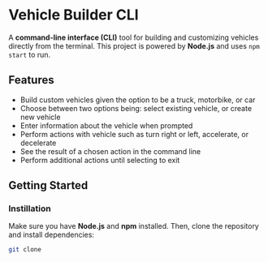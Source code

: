 
# Vehicle Builder CLI 

A **command-line interface (CLI)** tool for building and customizing vehicles directly from the terminal. This project is powered by **Node.js** and uses `npm start` to run.

## Features
- Build custom vehicles given the option to be a truck, motorbike, or car
- Choose between two options being: select existing vehicle, or create new vehicle
- Enter information about the vehicle when prompted
- Perform actions with vehicle such as turn right or left, accelerate, or decelerate 
- See the result of a chosen action in the command line
- Perform additional actions until selecting to exit

## Getting Started 

### Instillation 
Make sure you have **Node.js** and **npm** installed. Then, clone the repository and install dependencies: 

```sh
git clone 

